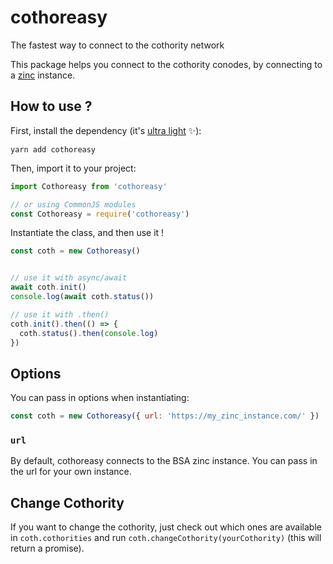 # cothoreasy
The fastest way to connect to the cothority network

This package helps you connect to the cothority conodes, by connecting to a [zinc](https://github.com/bsaepfl/zinc) instance.

## How to use ?

First, install the dependency (it's [ultra light](https://bundlephobia.com/result?p=cothoreasy) :sparkles:):
```
yarn add cothoreasy
```

Then, import it to your project:
```javascript
import Cothoreasy from 'cothoreasy'

// or using CommonJS modules
const Cothoreasy = require('cothoreasy')
```

Instantiate the class, and then use it !
```javascript
const coth = new Cothoreasy()


// use it with async/await
await coth.init()
console.log(await coth.status())

// use it with .then()
coth.init().then(() => {
  coth.status().then(console.log)
})
```

## Options

You can pass in options when instantiating:
```javascript
const coth = new Cothoreasy({ url: 'https://my_zinc_instance.com/' })
```

### `url`

By default, cothoreasy connects to the BSA zinc instance. You can pass in the url for your own instance.

## Change Cothority

If you want to change the cothority, just check out which ones are available in `coth.cothorities` and run `coth.changeCothority(yourCothority)` (this will return a promise).